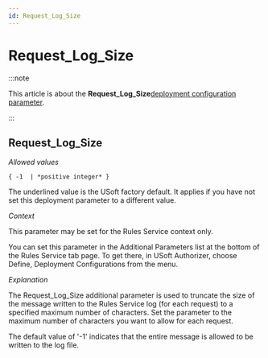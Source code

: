 ```yaml
---
id: Request_Log_Size
---
```


# Request_Log_Size




:::note

This article is about the **Request_Log_Size**[deployment configuration parameter](/docs/Authorisation_and_access/Deployment_configurations/Deployment_configuration_parameters.md).

:::

## **Request_Log_Size**

*Allowed values*

```
{ -1  | *positive integer* }
```

The underlined value is the USoft factory default. It applies if you have not set this deployment parameter to a different value.

*Context*

This parameter may be set for the Rules Service context only.

You can set this parameter in the Additional Parameters list at the bottom of the Rules Service tab page. To get there, in USoft Authorizer, choose Define, Deployment Configurations from the menu.

*Explanation*

The Request_Log_Size additional parameter is used to truncate the size of the message written to the Rules Service log (for each request) to a specified maximum number of characters. Set the parameter to the maximum number of characters you want to allow for each request.

The default value of '-1' indicates that the entire message is allowed to be written to the log file.